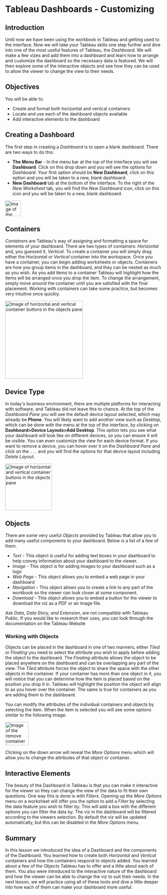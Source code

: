 
# Tableau Dashboards - Customizing

## Introduction
Until now we have been using the workbook in Tableau and getting used to the interface. Now we will take your Tableau skills one step further and dive into one of the most useful features of Tableau, the _Dashboard_. We will make a few vizes and add them into a dashboard and learn how to arrange and customize the dashboard so the necessary data is featured. We will then explore some of the interactive objects and see how they can be used to allow the viewer to change the view to their needs.

## Objectives
You will be able to: 
* Create and format both horizontal and vertical containers
* Locate and use each of the dashboard objects available
* Add interactive elements to the dashboard

## Creating a Dashboard
The first step in creating a _Dashboard_ is to open a blank dashboard. There are two ways to do this:
* __The Menu Bar__ - In the menu bar at the top of the interface you will see __Dashboard__. Click on this drop down and you will see the options for _Dashboard_. Your first option should be __New Dashboard__, click on this option and you will be taken to a new, blank dashboard.
* __New Dashboard__ tab at the bottom of the interface. To the right of the _New Worksheet_ tab, you will find the _New Dashboard_ icon, click on this icon and you will be taken to a new, blank dashboard.

<img src="https://curriculum-content.s3.amazonaws.com/data-science/images/tableau/new_dashboard.png" alt="Image of the icon to click to open a new dashboard" height=50>

## Containers
_Containers_ are Tableau's way of assigning and formatting a space for elements of your dashboard. There are two types of containers: _Horizontal_ and, you guessed it, _Vertical_. To create a container you will simply drag either the _Horizontal_ or _Vertical_ container into the workspace. Once you have a container, you can begin adding worksheets or objects. Containers are how you group items in the dashboard, and they can be nested as much as you wish. As you add items to a container Tableau will highlight how the items will be arranged once you drop the item. To change the arrangement, simply move around the container until you are satisfied with the final placement. Working with containers can take some practice, but becomes very intuitive once quickly.

<img src="https://curriculum-content.s3.amazonaws.com/data-science/images/tableau/containers.png" alt="Image of horizontal and vertical container buttons in the objects pane" height=250>

## Device Type
In today's business environment, there are multiple platforms for interacting with software, and Tableau did not leave this to chance. At the top of the _Dashboard Pane_ you will see the default device layout selected, which may already be __Phone__. You will likely want to add another view such as _Desktop_, which can be done with the menu at the top of the interface, by clicking on __Dashboard>Device Layouts>Add Desktop__. This option lets you see what your dashboard will look like on different devices, so you can ensure it will be visible. You can even customize the view for each device format. If you want to remove a device, you can hover over it on the _Dashboard Pane_ and click on the `...` and you will find the options for that device layout including _Delete Layout_.

<img src="https://curriculum-content.s3.amazonaws.com/data-science/images/tableau/devices.png" alt="Image of horizontal and vertical container buttons in the objects pane" height=150>

## Objects
There are some very useful _Objects_ provided by Tableau that allow you to add many useful components to your dashboard. Below is a list of a few of them.

* _Text_ - This object is useful for adding text boxes in your dashboard to help convey information about your dashboard to the viewer.
* _Image_ - This object is for adding images to your dashboard such as a logo
* _Web Page_ - This object allows you to embed a web page in your dashboard
* _Navigation_ - This object allows you to create a link to any part of the workbook so the viewer can look closer at some component.
* _Download_ - This object allows you to embed a button for the viewer to download the viz as a PDF or an image file.

_Ask Data, Data Story, and Extension_, are not compatible with Tableau Public. If you would like to research their uses, you can look through the documentation on the <a src="https://www.tableau.com/" target="blank">Tableau Website</a>

### Working with Objects
Objects can be placed in the dashboard in one of two manners, either _Tiled_ or _Floating_ you need to select the attribute you wish to apply before adding the object to the dashboard. The _Floating_ attribute allows the object to be placed anywhere on the dashboard and can be overlapping any part of the view. The _Tiled_ attribute forces the object to share the space with the other objects in the container. If your container has more than one object in it, you will notice that you can determine how the item is placed based on the position you drop it in. Tableau will highlight the position the object will align to as you hover over the container. The same is true for containers as you are adding them to the dashboard.

You can modify the attributes of the individual containers and objects by selecting the item. When the item is selected you will see some options similar to the following image:

<img src="https://curriculum-content.s3.amazonaws.com/data-science/images/tableau/container_options.png" alt="Image of the remove container button and the arrow to access the more options menu" height=75>

Clicking on the down arrow will reveal the _More Options_ menu which will allow you to change the attributes of that object or container.

## Interactive Elements
The beauty of the Dashboard in Tableau is that you can make it interactive for the viewer so they can change the view of the data to fit their own questions. One way this is done is with _Filters_. Opening up the _More Options_ menu on a worksheet will offer you the option to add a _Filter_ by selecting the data feature you wish to filter by. This will add a box with the different options you can filter the data by. The viz in the dashboard will be filtered according to the viewers selection. By default the viz will be updated automatically, but this can be disabled in the _More Options_ menu.

## Summary
In this lesson we introduced the idea of a Dashboard and the components of the Dashboard. You learned how to create both _Horizontal_ and _Vertical_ containers and how the containers respond to objects added. You learned about a few of the _Objects_ Tableau has to offer and a little about each of them. You also were introduced to the interactive nature of the dashboard and how the viewer can be able to change the viz to suit their needs. In the next lesson, we will practice using all of these tools and dive a little deeper into how each of them can make your dashboard more useful.
